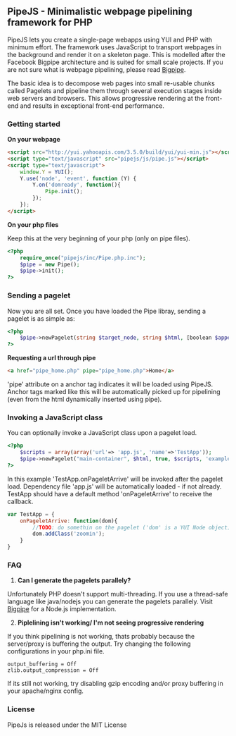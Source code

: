 ## PipeJS - Minimalistic webpage pipelining framework for PHP

PipeJS lets you create a single-page webapps using YUI and PHP with minimum effort. The framework uses JavaScript to transport webpages in the background and render it on a skeleton page. This is modelled after the Facebook Bigpipe architecture and is suited for small scale projects. If you are not sure what is webpage pipelining, please read <a href="http://www.facebook.com/note.php?note_id=389414033919" target="_blank">Bigpipe</a>.

The basic idea is to decompose web pages into small re-usable chunks called Pagelets and pipeline them through several execution stages inside web servers and browsers. This allows progressive rendering at the front-end and results in exceptional front-end performance.

### Getting started

**On your webpage**

```html
<script src="http://yui.yahooapis.com/3.5.0/build/yui/yui-min.js"></script>
<script type="text/javascript" src="pipejs/js/pipe.js"></script>
<script type="text/javascript">
	window.Y = YUI();
	Y.use('node', 'event', function (Y) {	
		Y.on('domready', function(){
			Pipe.init();
		});
	});
</script>
```

**On your php files**

Keep this at the very beginning of your php (only on pipe files).
```php
<?php
	require_once("pipejs/inc/Pipe.php.inc");
	$pipe = new Pipe();
	$pipe->init();
?>
```

### Sending a pagelet
Now you are all set. Once you have loaded the Pipe libray, sending a pagelet is as simple as:
```php
<?php
	$pipe->newPagelet(string $target_node, string $html, [boolean $append], [array $scripts], [string $url]);
?>
```
**Requesting a url through pipe**

```html
<a href="pipe_home.php" pipe="pipe_home.php">Home</a> 
```
'pipe' attribute on a anchor tag indicates it will be loaded using PipeJS. Anchor tags marked like this will be automatically picked up for pipelining (even from the html dynamically inserted using pipe).

### Invoking a JavaScript class

You can optionally invoke a JavaScript class upon a pagelet load.

```php
<?php
	$scripts = array(array('url'=> 'app.js', 'name'=>'TestApp'));
	$pipe->newPagelet("main-container", $html, true, $scripts, 'example.php');
?>
```
In this example 'TestApp.onPageletArrive' will be invoked after the pagelet load. Dependency file 'app.js' will be automatically loaded - if not already. TestApp should have a default method 'onPageletArrive' to receive the callback.

```javascript
var TestApp = {
	onPageletArrive: function(dom){
		//TODO: do somethin on the pagelet ('dom' is a YUI Node object)
		dom.addClass('zoomin');
	}
}
```

### FAQ

 1. **Can I generate the pagelets parallely?**

 Unfortunately PHP doesn't support multi-threading. If you use a thread-safe language like java/nodejs you can generate the pagelets  parallely. Visit <a href="https://github.com/bigpipe/bigpipe" target="_blank">Bigpipe</a> for a Node.js implementation.
 
 2. **Piplelining isn't working/ I'm not seeing progressive rendering**

 If you think pipelining is not working, thats probably because the server/proxy is buffering the output. Try changing the following configurations in your php.ini file.

 ```
 output_buffering = Off 
 zlib.output_compression = Off 
 ```

 If its still not working, try disabling gzip encoding and/or proxy buffering in your apache/nginx config.
 
### License
PipeJs is released under the MIT License